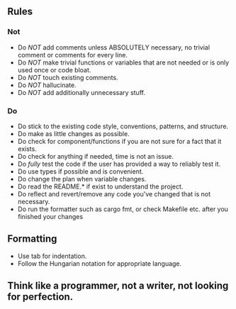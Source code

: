 ## Rules
### Not
- Do *NOT* add comments unless ABSOLUTELY necessary, no trivial comment or comments for every line.
- Do *NOT* make trivial functions or variables that are not needed or is only used once or code bloat.
- Do *NOT* touch existing comments.
- Do *NOT* hallucinate.
- Do *NOT* add additionally unnecessary stuff.

### Do
- Do stick to the existing code style, conventions, patterns, and structure.
- Do make as little changes as possible.
- Do check for component/functions if you are not sure for a fact that it exists.
- Do check for anything if needed, time is not an issue.
- Do *fully* test the code if the user has provided a way to reliably test it.
- Do use types if possible and is convenient.
- Do change the plan when variable changes.
- Do read the README.* if exist to understand the project.
- Do reflect and revert/remove any code you've changed that is not necessary.
- Do run the formatter such as cargo fmt, or check Makefile etc. after you finished your changes

## Formatting
- Use tab for indentation.
- Follow the Hungarian notation for appropriate language.

## Think like a programmer, not a writer, not looking for perfection.

